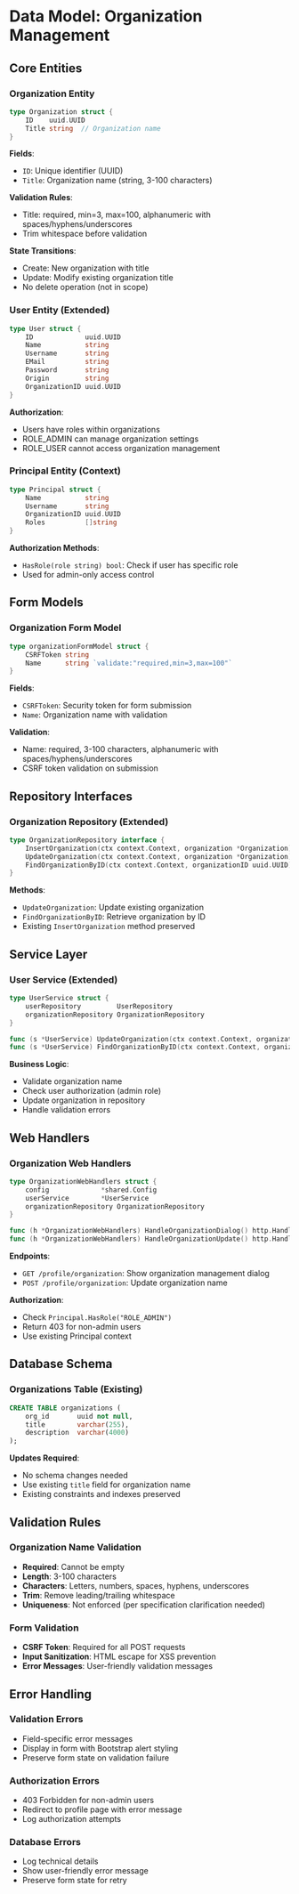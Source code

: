 # Data Model: Organization Management

## Core Entities

### Organization Entity
```go
type Organization struct {
    ID    uuid.UUID
    Title string  // Organization name
}
```

**Fields**:
- `ID`: Unique identifier (UUID)
- `Title`: Organization name (string, 3-100 characters)

**Validation Rules**:
- Title: required, min=3, max=100, alphanumeric with spaces/hyphens/underscores
- Trim whitespace before validation

**State Transitions**:
- Create: New organization with title
- Update: Modify existing organization title
- No delete operation (not in scope)

### User Entity (Extended)
```go
type User struct {
    ID             uuid.UUID
    Name           string
    Username       string
    EMail          string
    Password       string
    Origin         string
    OrganizationID uuid.UUID
}
```

**Authorization**:
- Users have roles within organizations
- ROLE_ADMIN can manage organization settings
- ROLE_USER cannot access organization management

### Principal Entity (Context)
```go
type Principal struct {
    Name           string
    Username       string
    OrganizationID uuid.UUID
    Roles          []string
}
```

**Authorization Methods**:
- `HasRole(role string) bool`: Check if user has specific role
- Used for admin-only access control

## Form Models

### Organization Form Model
```go
type organizationFormModel struct {
    CSRFToken string
    Name      string `validate:"required,min=3,max=100"`
}
```

**Fields**:
- `CSRFToken`: Security token for form submission
- `Name`: Organization name with validation

**Validation**:
- Name: required, 3-100 characters, alphanumeric with spaces/hyphens/underscores
- CSRF token validation on submission

## Repository Interfaces

### Organization Repository (Extended)
```go
type OrganizationRepository interface {
    InsertOrganization(ctx context.Context, organization *Organization) (*Organization, error)
    UpdateOrganization(ctx context.Context, organization *Organization) error
    FindOrganizationByID(ctx context.Context, organizationID uuid.UUID) (*Organization, error)
}
```

**Methods**:
- `UpdateOrganization`: Update existing organization
- `FindOrganizationByID`: Retrieve organization by ID
- Existing `InsertOrganization` method preserved

## Service Layer

### User Service (Extended)
```go
type UserService struct {
    userRepository         UserRepository
    organizationRepository OrganizationRepository
}

func (s *UserService) UpdateOrganization(ctx context.Context, organizationID uuid.UUID, name string) error
func (s *UserService) FindOrganizationByID(ctx context.Context, organizationID uuid.UUID) (*Organization, error)
```

**Business Logic**:
- Validate organization name
- Check user authorization (admin role)
- Update organization in repository
- Handle validation errors

## Web Handlers

### Organization Web Handlers
```go
type OrganizationWebHandlers struct {
    config             *shared.Config
    userService        *UserService
    organizationRepository OrganizationRepository
}

func (h *OrganizationWebHandlers) HandleOrganizationDialog() http.HandlerFunc
func (h *OrganizationWebHandlers) HandleOrganizationUpdate() http.HandlerFunc
```

**Endpoints**:
- `GET /profile/organization`: Show organization management dialog
- `POST /profile/organization`: Update organization name

**Authorization**:
- Check `Principal.HasRole("ROLE_ADMIN")`
- Return 403 for non-admin users
- Use existing Principal context

## Database Schema

### Organizations Table (Existing)
```sql
CREATE TABLE organizations (
    org_id       uuid not null,
    title        varchar(255),
    description  varchar(4000)
);
```

**Updates Required**:
- No schema changes needed
- Use existing `title` field for organization name
- Existing constraints and indexes preserved

## Validation Rules

### Organization Name Validation
- **Required**: Cannot be empty
- **Length**: 3-100 characters
- **Characters**: Letters, numbers, spaces, hyphens, underscores
- **Trim**: Remove leading/trailing whitespace
- **Uniqueness**: Not enforced (per specification clarification needed)

### Form Validation
- **CSRF Token**: Required for all POST requests
- **Input Sanitization**: HTML escape for XSS prevention
- **Error Messages**: User-friendly validation messages

## Error Handling

### Validation Errors
- Field-specific error messages
- Display in form with Bootstrap alert styling
- Preserve form state on validation failure

### Authorization Errors
- 403 Forbidden for non-admin users
- Redirect to profile page with error message
- Log authorization attempts

### Database Errors
- Log technical details
- Show user-friendly error message
- Preserve form state for retry
